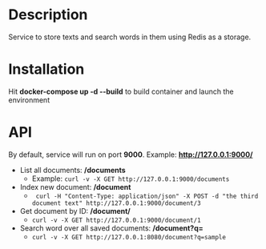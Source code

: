 # Description
Service to store texts and search words in them using Redis as a storage.

# Installation
Hit **docker-compose up -d --build** to build container and launch the environment

# API
By default, service will run on port **9000**. Example: **http://127.0.0.1:9000/<api>**

* List all documents: **/documents**
  * Example: ```curl -v -X GET http://127.0.0.1:9000/documents```
* Index new document: **/document**
  * ``` curl -H "Content-Type: application/json" -X POST -d "the third document text" http://127.0.0.1:9000/document/3```
* Get document by ID: **/document/<id>**
  * ```curl -v -X GET http://127.0.0.1:9000/document/1```
* Search word over all saved documents: **/document?q=<word>**
  * ```curl -v -X GET http://127.0.0.1:8080/document?q=sample```

